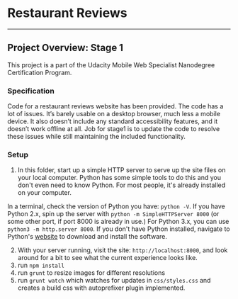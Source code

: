 # Restaurant Reviews
---

## Project Overview: Stage 1

This project is a part of the Udacity Mobile Web Specialist Nanodegree Certification Program. 

### Specification

Code for a restaurant reviews website has been provided. The code has a lot of issues. It’s barely usable on a desktop browser, much less a mobile device. It also doesn’t include any standard accessibility features, and it doesn’t work offline at all. Job for stage1 is to update the code to resolve these issues while still maintaining the included functionality. 

### Setup

1. In this folder, start up a simple HTTP server to serve up the site files on your local computer. Python has some simple tools to do this and you don't even need to know Python. For most people, it's already installed on your computer.

In a terminal, check the version of Python you have: `python -V`. If you have Python 2.x, spin up the server with `python -m SimpleHTTPServer 8000` (or some other port, if port 8000 is already in use.) For Python 3.x, you can use `python3 -m http.server 8000`. If you don't have Python installed, navigate to Python's [website](https://www.python.org/) to download and install the software.

2. With your server running, visit the site: `http://localhost:8000`, and look around for a bit to see what the current experience looks like.
3. run `npm install`
4. run `grunt` to resize images for different resolutions
5. run `grunt watch` which watches for updates in `css/styles.css` and creates a build css with autoprefixer plugin implemented.
